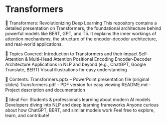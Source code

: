 # Transformers
🔁 Transformers: Revolutionizing Deep Learning
This repository contains a detailed presentation on Transformers, the foundational architecture behind powerful models like BERT, GPT, and T5. It explains the inner workings of attention mechanisms, the structure of the encoder-decoder architecture, and real-world applications.

📌 Topics Covered:
Introduction to Transformers and their impact
Self-Attention & Multi-Head Attention
Positional Encoding
Encoder-Decoder Architecture
Applications in NLP and beyond (e.g., ChatGPT, Google Translate, BERT)
Visual illustrations for easy understanding

📂 Contents:
Transformers.pptx – PowerPoint presentation file (original slides)
Transformers.pdf – PDF version for easy viewing
README.md – Project description and documentation

🧠 Ideal For:
Students & professionals learning about modern AI models
Developers diving into NLP and deep learning frameworks
Anyone curious about how ChatGPT, BERT, and similar models work
Feel free to explore, learn, and contribute!

